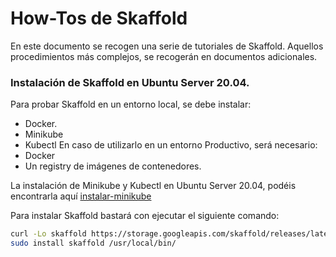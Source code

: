 # How-Tos de Skaffold
En este documento se recogen una serie de tutoriales de Skaffold. Aquellos procedimientos más complejos, se recogerán en documentos adicionales.

### Instalación de Skaffold en Ubuntu Server 20.04.
Para probar Skaffold en un entorno local, se debe instalar:
- Docker.
- Minikube
- Kubectl
En caso de utilizarlo en un entorno Productivo, será necesario:
- Docker
- Un registry de imágenes de contenedores.

La instalación de Minikube y Kubectl en Ubuntu Server 20.04, podéis encontrarla aquí [instalar-minikube](https://github.com/pdafigl/docs/blob/main/Kubernetes/minikube/instalar-minikube.md)

Para instalar Skaffold bastará con ejecutar el siguiente comando:

```bash
curl -Lo skaffold https://storage.googleapis.com/skaffold/releases/latest/skaffold-linux-amd64 && \
sudo install skaffold /usr/local/bin/
``` 